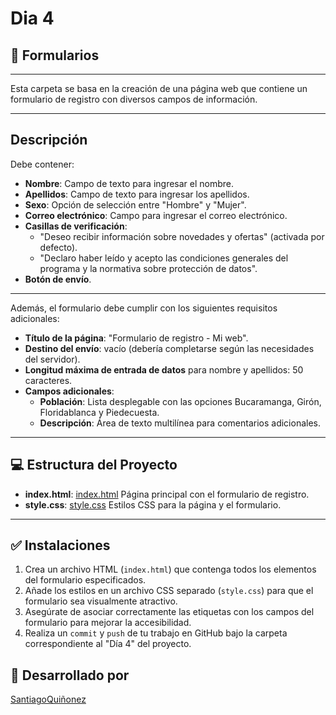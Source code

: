 # Dia 4

## 📝 Formularios
---

Esta carpeta se basa en la creación de una página web que contiene un formulario de registro con diversos campos de información.

---

## Descripción

Debe contener:

- **Nombre**: Campo de texto para ingresar el nombre.
- **Apellidos**: Campo de texto para ingresar los apellidos.
- **Sexo**: Opción de selección entre "Hombre" y "Mujer".
- **Correo electrónico**: Campo para ingresar el correo electrónico.
- **Casillas de verificación**:
  - "Deseo recibir información sobre novedades y ofertas" (activada por defecto).
  - "Declaro haber leído y acepto las condiciones generales del programa y la normativa sobre protección de datos".
- **Botón de envío**.

---

Además, el formulario debe cumplir con los siguientes requisitos adicionales:
  
- **Título de la página**: "Formulario de registro - Mi web".
- **Destino del envío**: vacío (debería completarse según las necesidades del servidor).
- **Longitud máxima de entrada de datos** para nombre y apellidos: 50 caracteres.
- **Campos adicionales**:
  - **Población**: Lista desplegable con las opciones Bucaramanga, Girón, Floridablanca y Piedecuesta.
  - **Descripción**: Área de texto multilínea para comentarios adicionales.
 
---

## 💻 Estructura del Proyecto

- **index.html**: [index.html](index.html) Página principal con el formulario de registro.
- **style.css**: [style.css](style.css)  Estilos CSS para la página y el formulario.
---

## ✅ Instalaciones 

1. Crea un archivo HTML (`index.html`) que contenga todos los elementos del formulario especificados.
2. Añade los estilos en un archivo CSS separado (`style.css`) para que el formulario sea visualmente atractivo.
3. Asegúrate de asociar correctamente las etiquetas con los campos del formulario para mejorar la accesibilidad.
4. Realiza un `commit` y `push` de tu trabajo en GitHub bajo la carpeta correspondiente al "Día 4" del proyecto.


## 🚀 Desarrollado por
[SantiagoQuiñonez](https://github.com/Santi1718/)
